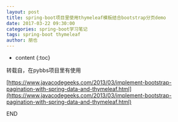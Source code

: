 ```yaml
---
layout: post
title: spring-boot项目里使用thymeleaf模板结合bootstrap分页demo
date: 2017-03-22 09:30:00
categories: spring-boot学习笔记
tags: spring-boot thymeleaf
author: 朋也
---
```


* content
{:toc}

转载自，在pybbs项目里有使用

[https://www.javacodegeeks.com/2013/03/implement-bootstrap-pagination-with-spring-data-and-thymeleaf.html](https://www.javacodegeeks.com/2013/03/implement-bootstrap-pagination-with-spring-data-and-thymeleaf.html)

END
